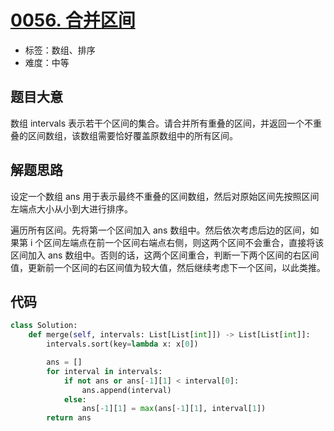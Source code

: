# [0056. 合并区间](https://leetcode-cn.com/problems/merge-intervals/)

- 标签：数组、排序
- 难度：中等

## 题目大意

数组 intervals 表示若干个区间的集合。请合并所有重叠的区间，并返回一个不重叠的区间数组，该数组需要恰好覆盖原数组中的所有区间。

## 解题思路

设定一个数组 ans 用于表示最终不重叠的区间数组，然后对原始区间先按照区间左端点大小从小到大进行排序。

遍历所有区间。先将第一个区间加入 ans 数组中。然后依次考虑后边的区间，如果第 i 个区间左端点在前一个区间右端点右侧，则这两个区间不会重合，直接将该区间加入 ans 数组中。否则的话，这两个区间重合，判断一下两个区间的右区间值，更新前一个区间的右区间值为较大值，然后继续考虑下一个区间，以此类推。

## 代码

```Python
class Solution:
    def merge(self, intervals: List[List[int]]) -> List[List[int]]:
        intervals.sort(key=lambda x: x[0])

        ans = []
        for interval in intervals:
            if not ans or ans[-1][1] < interval[0]:
                ans.append(interval)
            else:
                ans[-1][1] = max(ans[-1][1], interval[1])
        return ans
```

